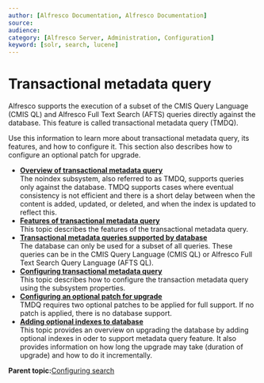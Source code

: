 ```yaml
---
author: [Alfresco Documentation, Alfresco Documentation]
source: 
audience: 
category: [Alfresco Server, Administration, Configuration]
keyword: [solr, search, lucene]
---
```


# Transactional metadata query

Alfresco supports the execution of a subset of the CMIS Query Language \(CMIS QL\) and Alfresco Full Text Search \(AFTS\) queries directly against the database. This feature is called transactional metadata query \(TMDQ\).

Use this information to learn more about transactional metadata query, its features, and how to configure it. This section also describes how to configure an optional patch for upgrade.

-   **[Overview of transactional metadata query](../concepts/intrans-metadata-overview.md)**  
The noindex subsystem, also referred to as TMDQ, supports queries only against the database. TMDQ supports cases where eventual consistency is not efficient and there is a short delay between when the content is added, updated, or deleted, and when the index is updated to reflect this.
-   **[Features of transactional metadata query](../concepts/intrans-metadata-feature.md)**  
This topic describes the features of the transactional metadata query.
-   **[Transactional metadata queries supported by database](../concepts/intrans-metadata-query.md)**  
The database can only be used for a subset of all queries. These queries can be in the CMIS Query Language \(CMIS QL\) or Alfresco Full Text Search Query Language \(AFTS QL\).
-   **[Configuring transactional metadata query](../concepts/intrans-metadata-configure.md)**  
This topic describes how to configure the transaction metadata query using the subsystem properties.
-   **[Configuring an optional patch for upgrade](../concepts/intrans-metadata-conf-patch.md)**  
TMDQ requires two optional patches to be applied for full support. If no patch is applied, there is no database support.
-   **[Adding optional indexes to database](../concepts/intrans-metadata-create-index.md)**  
This topic provides an overview on upgrading the database by adding optional indexes in oder to support metadata query feature. It also provides information on how long the upgrade may take \(duration of upgrade\) and how to do it incrementally.

**Parent topic:**[Configuring search](../concepts/solr-home.md)

